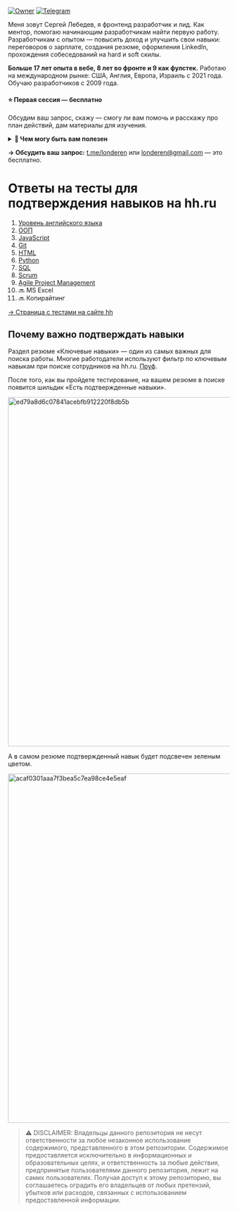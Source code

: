 [![Owner](https://img.shields.io/badge/owner-londeren-green)](https://github.com/londeren)
[![Telegram](https://badgen.net/badge/icon/telegram/cyan?icon=telegram&label)](https://t.me/just_solve_it)

Меня зовут Сергей Лебедев, я фронтенд разработчик и лид. Как ментор, помогаю начинающим разработчикам найти первую работу. Разработчикам с опытом — повысить доход и улучшить свои навыки: переговоров о зарплате, создания резюме, оформления LinkedIn, прохождения собеседований на hard и soft скилы.

**Больше 17 лет опыта в вебе, 8 лет во фронте и 9 как фулстек.** Работаю на международном рынке: США, Англия, Европа, Израиль с 2021 года. Обучаю разработчиков с 2009 года.

#### ⭐️ Первая сессия — бесплатно

Обсудим ваш запрос, скажу — смогу ли вам помочь и расскажу про план действий, дам материалы для изучения.

<details>
  <summary><strong>📌 Чем могу быть вам полезен</strong></summary>

#### 1️⃣ Сильное резюме и сопроводительное — вас станут чаще звать на собесы

Оценю ваш опыт и достижения, помогу структурировать и оформить резюме, оптимизировать его под конкретные вакансии. Помогу написать сопроводительные письма, чтобы привлечь внимание работодателей.

[Подробнее →](https://teletype.in/@just_solve_it/strong-resume)

#### 2️⃣ Поиск лучшей работы, повышение грейда: Junior → Middle → Senior — больше денег и плюшек

Почти наверняка вы уже можете получать больше денег с вашими текущими знаниями и опытом. Оценим вашу текущую ситуацию и опыт и разработаю для перехода на следующий уровень. Дам советы по поиску работы, улучшению резюме и сопроводительных писем, поддержу в переговорах о повышении.

[Подробнее →](https://teletype.in/@just_solve_it/level-up)


#### 3️⃣ Успешные переговоры о зарплате (и на текущем месте тоже) — увеличу сумму или верну все деньги

Разработаем стратегию переговоров, проведем ролевые игры для практики. Поддержу на всех этапах переговоров.

_Если у меня не получится вам помочь — верну 100% предоплаты._

[Подробнее →](https://teletype.in/@just_solve_it/negotiation)


#### 4️⃣ Собеседования и мок-интервью

Подготовлю вас к техническим и поведенческим вопросам: будут только реальные вопросы с реальных собесов, попрактикуем live coding, дам советы по поведенческим вопросам. Проведу пробные интервью с детальным разбором и обратной связью, помогу улучшить ваши ответы.

_Я регулярно прохожу собесы, в основном на западном рынке, чтобы всегда быть в курсе актуальных требований и предложений на рынке._

[Подробнее →](https://teletype.in/@just_solve_it/interview)
</details>

**→ Обсудить ваш запрос:** [t.me/londeren](https://t.me/londeren) или [londeren@gmail.com](mailto:londeren@gmail.com) — это бесплатно.

# Ответы на тесты для подтверждения навыков на hh.ru

1. [Уровень английского языка](english)
2. [ООП](oop)
3. [JavaScript](javascript)
4. [Git](git) 
5. [HTML](html)
7. [Python](python)
8. [SQL](sql)
9. [Scrum](scrum)
10. [Agile Project Management](agile-project-management)
12. 🔜 MS Excel
13. 🔜 Копирайтинг

[→ Страница с тестами на сайте hh](https://hh.ru/applicant/skill_verifications/methods)

## Почему важно подтверждать навыки

Раздел резюме «Ключевые навыки» — один из самых важных для поиска работы. Многие работодатели используют фильтр по ключевым навыкам при поиске сотрудников на hh.ru. [Пруф](https://feedback.hh.ru/knowledge-base/article/7110). 

После того, как вы пройдете тестирование, на вашем резюме в поиске появится шильдик «Есть подтвержденные навыки».

<img width="794" alt="ed79a8d6c07841acebfb912220f8db5b" src="https://github.com/user-attachments/assets/5c817e99-4049-4fe5-9d7b-f17ffcd42a98">

А в самом резюме подтвержденный навык будет подсвечен зеленым цветом.

<img width="794" alt="acaf0301aaa7f3bea5c7ea98ce4e5eaf" src="https://github.com/user-attachments/assets/2c7db6e4-975c-45f0-85d1-2e394d46cf4b">


> ⚠️ DISCLAIMER: Владельцы данного репозитория не несут ответственности за любое незаконное использование содержимого, представленного в этом репозитории. Содержимое предоставляется исключительно в информационных и образовательных целях, и ответственность за любые действия, предпринятые пользователями данного репозитория, лежит на самих пользователях. Получая доступ к этому репозиторию, вы соглашаетесь оградить его владельцев от любых претензий, убытков или расходов, связанных с использованием предоставленной информации.
